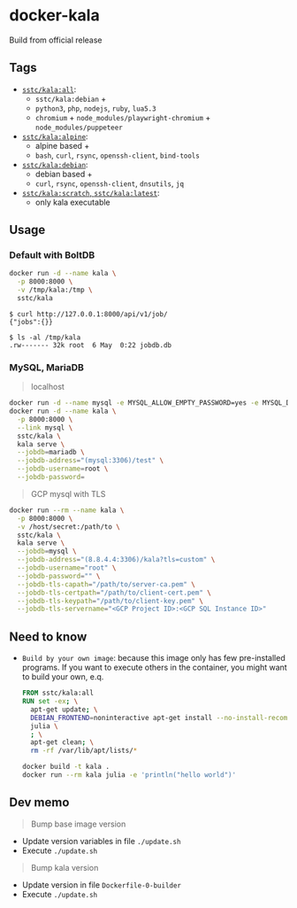 # docker-kala

Build from official release

## Tags

- [`sstc/kala:all`](https://github.com/up9cloud/docker-kala/blob/master/all/Dockerfile):
  - `sstc/kala:debian` +
  - `python3`, `php`, `nodejs`, `ruby`, `lua5.3`
  - `chromium` + `node_modules/playwright-chromium` + `node_modules/puppeteer`
- [`sstc/kala:alpine`](https://github.com/up9cloud/docker-kala/blob/master/alpine/Dockerfile):
  - alpine based +
  - `bash`, `curl`, `rsync`, `openssh-client`, `bind-tools`
- [`sstc/kala:debian`](https://github.com/up9cloud/docker-kala/blob/master/Dockerfile):
  - debian based +
  - `curl`, `rsync`, `openssh-client`, `dnsutils`, `jq`
- [`sstc/kala:scratch`, `sstc/kala:latest`](https://github.com/up9cloud/docker-kala/blob/master/scratch/Dockerfile):
  - only kala executable

## Usage

### Default with BoltDB

```bash
docker run -d --name kala \
  -p 8000:8000 \
  -v /tmp/kala:/tmp \
  sstc/kala
```

```console
$ curl http://127.0.0.1:8000/api/v1/job/
{"jobs":{}}

$ ls -al /tmp/kala
.rw------- 32k root  6 May  0:22 jobdb.db
```

### MySQL, MariaDB

> localhost

```bash
docker run -d --name mysql -e MYSQL_ALLOW_EMPTY_PASSWORD=yes -e MYSQL_DATABASE=test mariadb:10
docker run -d --name kala \
  -p 8000:8000 \
  --link mysql \
  sstc/kala \
  kala serve \
  --jobdb=mariadb \
  --jobdb-address="(mysql:3306)/test" \
  --jobdb-username=root \
  --jobdb-password=
```

> GCP mysql with TLS

```bash
docker run --rm --name kala \
  -p 8000:8000 \
  -v /host/secret:/path/to \
  sstc/kala \
  kala serve \
  --jobdb=mysql \
  --jobdb-address="(8.8.4.4:3306)/kala?tls=custom" \
  --jobdb-username="root" \
  --jobdb-password="" \
  --jobdb-tls-capath="/path/to/server-ca.pem" \
  --jobdb-tls-certpath="/path/to/client-cert.pem" \
  --jobdb-tls-keypath="/path/to/client-key.pem" \
  --jobdb-tls-servername="<GCP Project ID>:<GCP SQL Instance ID>"
```

## Need to know

- `Build by your own image`: because this image only has few pre-installed programs. If you want to execute others in the container, you might want to build your own, e.q.

  ```dockerfile
  FROM sstc/kala:all
  RUN set -ex; \
    apt-get update; \
    DEBIAN_FRONTEND=noninteractive apt-get install --no-install-recommends -y \
    julia \
    ; \
    apt-get clean; \
    rm -rf /var/lib/apt/lists/*
  ```

  ```bash
  docker build -t kala .
  docker run --rm kala julia -e 'println("hello world")'
  ```

## Dev memo

> Bump base image version

- Update version variables in file `./update.sh`
- Execute `./update.sh`

> Bump kala version

- Update version in file `Dockerfile-0-builder`
- Execute `./update.sh`
